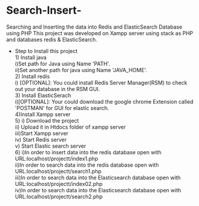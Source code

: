 # Search-Insert-
Searching and Inserting the data into Redis and ElasticSearch Database using PHP
This project was developed on Xampp server using stack as PHP and databases redis & ElasticSearch.
<ul>
<li>Step to Install this project<br/>
1) Install java <br/>
   i)Set path for Java using Name 'PATH'.<br/>
   ii)Set another path for java using Name 'JAVA_HOME'.<br/>
2) Install redis <br/>
  i) [OPTIONAL]: You could install Redis Server Manager(RSM) to check out your database in the RSM GUI.<br/>
3) Install ElasticSerach<br/>
  i)[OPTIONAL]: Your could download the google chrome Extension called 'POSTMAN' for GUI for elastic search.<br/>
4)Install Xampp server <br/>
5) i)  Download the project<br/>
   ii) Upload it in Htdocs folder of xampp server <br/>
   iii)Start Xampp server<br/>
   iv) Start Redis server <br/>
   v) Start Elastic search server<br/>
6) i)In order to insert data into the redis database open with URL:localhost/projectt/index1.php   <br/> 
  ii)In order to search data into the redis database open with URL:localhost/projectt/search1.php<br/>
  iii)In order to search data into the Elasticsearch database open with URL:localhost/projectt/index02.php<br/>
  iv)In order to search data into the Elasticsearch database open with URL:localhost/projectt/search2.php<br/>
